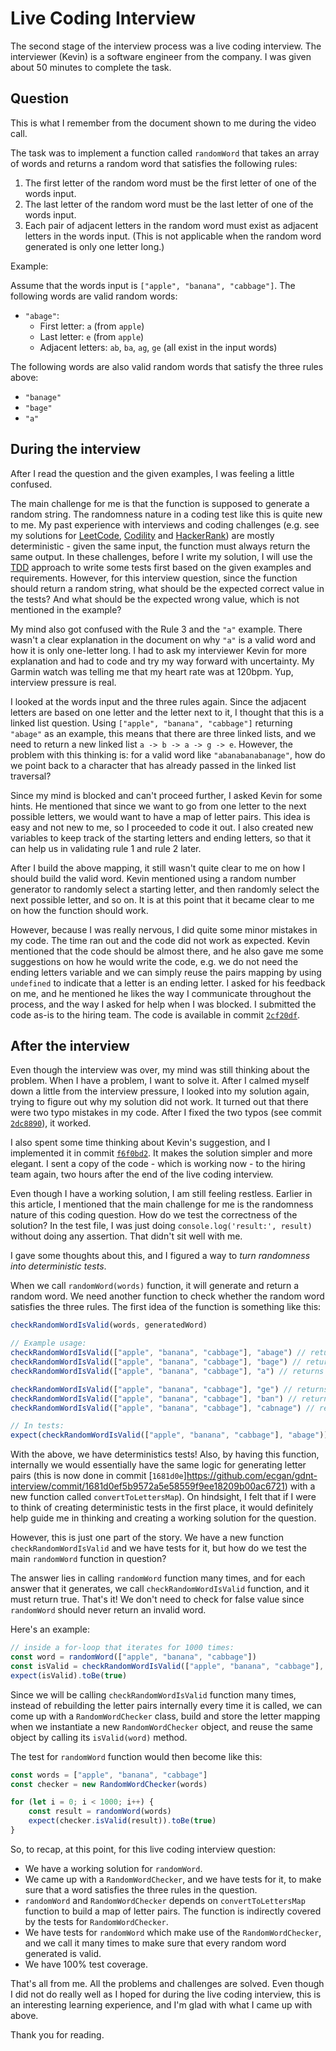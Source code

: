 # Live Coding Interview

The second stage of the interview process was a live coding interview. The interviewer (Kevin) is a software engineer from the company. I was given about 50 minutes to complete the task.

## Question

This is what I remember from the document shown to me during the video call.

The task was to implement a function called `randomWord` that takes an array of words and returns a random word that satisfies the following rules:

1. The first letter of the random word must be the first letter of one of the words input.
2. The last letter of the random word must be the last letter of one of the words input.
3. Each pair of adjacent letters in the random word must exist as adjacent letters in the words input. (This is not applicable when the random word generated is only one letter long.)

Example:

Assume that the words input is `["apple", "banana", "cabbage"]`. The following words are valid random words:

- `"abage"`:
  - First letter: `a` (from `apple`)
  - Last letter: `e` (from `apple`)
  - Adjacent letters: `ab`, `ba`, `ag`, `ge` (all exist in the input words)

The following words are also valid random words that satisfy the three rules above:

- `"banage"`
- `"bage"`
- `"a"`

## During the interview

After I read the question and the given examples, I was feeling a little confused.

The main challenge for me is that the function is supposed to generate a random string. The randomness nature in a coding test like this is quite new to me. My past experience with interviews and coding challenges (e.g. see my solutions for [LeetCode](https://github.com/ecgan/leetcode), [Codility](https://github.com/ecgan/codility) and [HackerRank](https://github.com/ecgan/hackerrank)) are mostly deterministic - given the same input, the function must always return the same output. In these challenges, before I write my solution, I will use the [TDD](https://en.wikipedia.org/wiki/Test-driven_development) approach to write some tests first based on the given examples and requirements. However, for this interview question, since the function should return a random string, what should be the expected correct value in the tests? And what should be the expected wrong value, which is not mentioned in the example?

My mind also got confused with the Rule 3 and the `"a"` example. There wasn't a clear explanation in the document on why `"a"` is a valid word and how it is only one-letter long. I had to ask my interviewer Kevin for more explanation and had to code and try my way forward with uncertainty. My Garmin watch was telling me that my heart rate was at 120bpm. Yup, interview pressure is real.

I looked at the words input and the three rules again. Since the adjacent letters are based on one letter and the letter next to it, I thought that this is a linked list question. Using `["apple", "banana", "cabbage"]` returning `"abage"` as an example, this means that there are three linked lists, and we need to return a new linked list `a -> b -> a -> g -> e`. However, the problem with this thinking is: for a valid word like `"abanabanabanage"`, how do we point back to a character that has already passed in the linked list traversal?

Since my mind is blocked and can't proceed further, I asked Kevin for some hints. He mentioned that since we want to go from one letter to the next possible letters, we would want to have a map of letter pairs. This idea is easy and not new to me, so I proceeded to code it out. I also created new variables to keep track of the starting letters and ending letters, so that it can help us in validating rule 1 and rule 2 later.

After I build the above mapping, it still wasn't quite clear to me on how I should build the valid word. Kevin mentioned using a random number generator to randomly select a starting letter, and then randomly select the next possible letter, and so on. It is at this point that it became clear to me on how the function should work.

However, because I was really nervous, I did quite some minor mistakes in my code. The time ran out and the code did not work as expected. Kevin mentioned that the code should be almost there, and he also gave me some suggestions on how he would write the code, e.g. we do not need the ending letters variable and we can simply reuse the pairs mapping by using `undefined` to indicate that a letter is an ending letter. I asked for his feedback on me, and he mentioned he likes the way I communicate throughout the process, and the way I asked for help when I was blocked. I submitted the code as-is to the hiring team. The code is available in commit [`2cf20df`](https://github.com/ecgan/gdnt-interview/commit/2cf20df2b0bca741ec64759147aad8e6511e7adf).

## After the interview

Even though the interview was over, my mind was still thinking about the problem. When I have a problem, I want to solve it. After I calmed myself down a little from the interview pressure, I looked into my solution again, trying to figure out why my solution did not work. It turned out that there were two typo mistakes in my code. After I fixed the two typos (see commit [`2dc8890`](https://github.com/ecgan/gdnt-interview/commit/2dc889062c991781ad0ad575706f0f8b7ef84b11)), it worked.

I also spent some time thinking about Kevin's suggestion, and I implemented it in commit [`f6f0bd2`](https://github.com/ecgan/gdnt-interview/commit/f6f0bd2540928645fdcf13f95e73658ea3d4d221). It makes the solution simpler and more elegant. I sent a copy of the code - which is working now - to the hiring team again, two hours after the end of the live coding interview.

Even though I have a working solution, I am still feeling restless. Earlier in this article, I mentioned that the main challenge for me is the randomness nature of this coding question. How do we test the correctness of the solution? In the test file, I was just doing `console.log('result:', result)` without doing any assertion. That didn't sit well with me.

I gave some thoughts about this, and I figured a way to *turn randomness into deterministic tests*.

When we call `randomWord(words)` function, it will generate and return a random word. We need another function to check whether the random word satisfies the three rules. The first idea of the function is something like this:

```js
checkRandomWordIsValid(words, generatedWord)

// Example usage:
checkRandomWordIsValid(["apple", "banana", "cabbage"], "abage") // returns true.
checkRandomWordIsValid(["apple", "banana", "cabbage"], "bage") // returns true.
checkRandomWordIsValid(["apple", "banana", "cabbage"], "a") // returns true.

checkRandomWordIsValid(["apple", "banana", "cabbage"], "ge") // returns false: "g" is not a starting letter.
checkRandomWordIsValid(["apple", "banana", "cabbage"], "ban") // returns false: "n" is not an ending letter.
checkRandomWordIsValid(["apple", "banana", "cabbage"], "cabnage") // returns false: "bn" is not a valid adjacent letters.

// In tests:
expect(checkRandomWordIsValid(["apple", "banana", "cabbage"], "abage")).toBe(true)
```

With the above, we have deterministics tests! Also, by having this function, internally we would essentially have the same logic for generating letter pairs (this is now done in commit [`1681d0e`]<https://github.com/ecgan/gdnt-interview/commit/1681d0ef5b9572a5e58559f9ee18209b00ac6721>) with a new function called `convertToLettersMap`). On hindsight, I felt that if I were to think of creating deterministic tests in the first place, it would definitely help guide me in thinking and creating a working solution for the question.

However, this is just one part of the story. We have a new function `checkRandomWordIsValid` and we have tests for it, but how do we test the main `randomWord` function in question?

The answer lies in calling `randomWord` function many times, and for each answer that it generates, we call `checkRandomWordIsValid` function, and it must return true. That's it! We don't need to check for false value since `randomWord` should never return an invalid word.

Here's an example:

```js
// inside a for-loop that iterates for 1000 times:
const word = randomWord(["apple", "banana", "cabbage"])
const isValid = checkRandomWordIsValid(["apple", "banana", "cabbage"], word)
expect(isValid).toBe(true)
```

Since we will be calling `checkRandomWordIsValid` function many times, instead of rebuilding the letter pairs internally every time it is called, we can come up with a `RandomWordChecker` class, build and store the letter mapping when we instantiate a new `RandomWordChecker` object, and reuse the same object by calling its `isValid(word)` method.

The test for `randomWord` function would then become like this:

```js
const words = ["apple", "banana", "cabbage"]
const checker = new RandomWordChecker(words)

for (let i = 0; i < 1000; i++) {
    const result = randomWord(words)
    expect(checker.isValid(result)).toBe(true)
}
```

So, to recap, at this point, for this live coding interview question:

- We have a working solution for `randomWord`.
- We came up with a `RandomWordChecker`, and we have tests for it, to make sure that a word satisfies the three rules in the question.
- `randomWord` and `RandomWordChecker` depends on `convertToLettersMap` function to build a map of letter pairs. The function is indirectly covered by the tests for `RandomWordChecker`.
- We have tests for `randomWord` which make use of the `RandomWordChecker`, and we call it many times to make sure that every random word generated is valid.
- We have 100% test coverage.

That's all from me. All the problems and challenges are solved. Even though I did not do really well as I hoped for during the live coding interview, this is an interesting learning experience, and I'm glad with what I came up with above.

Thank you for reading.
